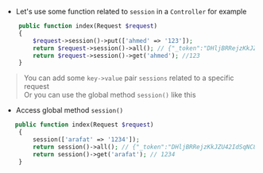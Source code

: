 - Let's use some function related to `session` in a `Controller` for example

````php
    public function index(Request $request)
    {
        $request->session()->put(['ahmed' => '123']);
        return $request->session()->all(); // {"_token":"DHljBRRejzKkJZU42IdSqNC8eF2kzpe2cQnbvlaY","_previous":{"url":"http:\/\/127.0.0.1:8000\/test2"},"_flash":{"old":[],"new":[]},"url":{"intended":"http:\/\/127.0.0.1:8000\/home"},"ahmed":"123","arafat":"123"}
        return $request->session()->get('ahmed'); //123
    }
````

> You can add some `key->value` pair `sessions` related to a specific request <br>
> Or you can use the global method `session()` like this

- Access global method `session()`

````php
   public function index(Request $request)
    {
        session(['arafat' => '1234']);
        return session()->all(); // {"_token":"DHljBRRejzKkJZU42IdSqNC8eF2kzpe2cQnbvlaY","_previous":{"url":"http:\/\/127.0.0.1:8000\/test2"},"_flash":{"old":[],"new":[]},"url":{"intended":"http:\/\/127.0.0.1:8000\/home"},"ahmed":"123","arafat":"123"}
        return session()->get('arafat'); // 1234
    }
````